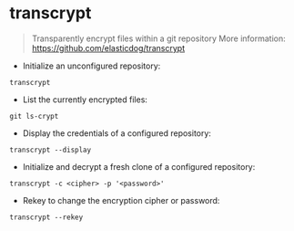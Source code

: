 # transcrypt

> Transparently encrypt files within a git repository
> More information: <https://github.com/elasticdog/transcrypt>

- Initialize an unconfigured repository:

`transcrypt`

- List the currently encrypted files:

`git ls-crypt`

- Display the credentials of a configured repository:

`transcrypt --display`

- Initialize and decrypt a fresh clone of a configured repository:

`transcrypt -c <cipher> -p '<password>'`

- Rekey to change the encryption cipher or password:

`transcrypt --rekey`
